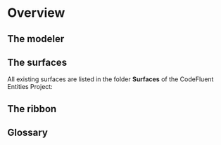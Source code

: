 # Overview

## The modeler

## The surfaces

All existing surfaces are listed in the folder **Surfaces** of the CodeFluent Entities Project:

## The ribbon

## Glossary